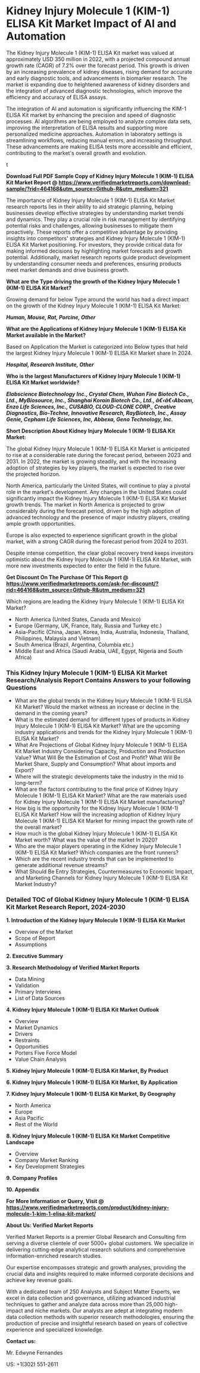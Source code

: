 <meta name="title" content="Global Kidney Injury Molecule 1 (KIM-1) ELISA Kit Market Impact of AI and Automation"><meta name="description" content="The Kidney Injury Molecule 1 (KIM-1) ELISA Kit market was valued at approximately USD 350 million in 2022, with a projected compound annual growth rate (CAGR) of 7.2% "><meta name="title" content="Kidney Injury Molecule 1 (KIM-1) ELISA Kit Market Size, Share, Scope, Trends, Growth, Opportunities, Analysis, Forecast"><h1>Kidney Injury Molecule 1 (KIM-1) ELISA Kit Market Impact of AI and Automation</h1><p>The Kidney Injury Molecule 1 (KIM-1) ELISA Kit market was valued at approximately USD 350 million in 2022, with a projected compound annual growth rate (CAGR) of 7.2% over the forecast period. This growth is driven by an increasing prevalence of kidney diseases, rising demand for accurate and early diagnostic tools, and advancements in biomarker research. The market is expanding due to heightened awareness of kidney disorders and the integration of advanced diagnostic technologies, which improve the efficiency and accuracy of ELISA assays.</p><p>The integration of AI and automation is significantly influencing the KIM-1 ELISA Kit market by enhancing the precision and speed of diagnostic processes. AI algorithms are being employed to analyze complex data sets, improving the interpretation of ELISA results and supporting more personalized medicine approaches. Automation in laboratory settings is streamlining workflows, reducing manual errors, and increasing throughput. These advancements are making ELISA tests more accessible and efficient, contributing to the market's overall growth and evolution.</p>t</p><p id="" class=""><strong>Download Full PDF Sample Copy of Kidney Injury Molecule 1 (KIM-1) ELISA Kit Market Report @ <a href="https://www.verifiedmarketreports.com/download-sample/?rid=464168&utm_source=Github-R&utm_medium=321" target="_blank">https://www.verifiedmarketreports.com/download-sample/?rid=464168&utm_source=Github-R&utm_medium=321</a></strong></p><p>The importance of&nbsp;Kidney Injury Molecule 1 (KIM-1) ELISA Kit Market research reports lies in their ability to aid strategic planning, helping businesses develop effective strategies by understanding market trends and dynamics. They play a crucial role in risk management by identifying potential risks and challenges, allowing businesses to mitigate them proactively. These reports offer a competitive advantage by providing insights into competitors' strategies and Kidney Injury Molecule 1 (KIM-1) ELISA Kit Market positioning. For investors, they provide critical data for making informed decisions by highlighting market forecasts and growth potential. Additionally, market research reports guide product development by understanding consumer needs and preferences, ensuring products meet market demands and drive business growth.</p><p><strong>What are the&nbsp;Type driving the growth of the Kidney Injury Molecule 1 (KIM-1) ELISA Kit Market?</strong></p><p id="" class="">Growing demand for below Type around the world has had a direct impact on the growth of the Kidney Injury Molecule 1 (KIM-1) ELISA Kit Market:</p><em><strong>Human, Mouse, Rat, Porcine, Other</strong></em></p><strong>What are the&nbsp;Applications&nbsp;of Kidney Injury Molecule 1 (KIM-1) ELISA Kit Market available in the Market?</strong></p><p id="" class="">Based on Application the Market is categorized into Below types that held the largest Kidney Injury Molecule 1 (KIM-1) ELISA Kit Market share In 2024.</p><em><strong>Hospital, Research Institute, Other</strong></em></p><strong>Who is the largest Manufacturers of Kidney Injury Molecule 1 (KIM-1) ELISA Kit Market worldwide?</strong></p><p><em><strong>Elabscience Biotechnology Inc., Crystal Chem, Wuhan Fine Biotech Co., Ltd., MyBiosource, Inc., Shanghai Korain Biotech Co., Ltd., â€‹â€‹Abcam, Enzo Life Sciences, Inc., CUSABIO, CLOUD-CLONE CORP., Creative Diagnostics, Bio-Techne, Innovative Research, RayBiotech, Inc., Assay Genie, Cepham Life Sciences, Inc, Abbexa, Geno Technology, Inc.</strong></em></p><p id="" class=""><strong>Short Description About Kidney Injury Molecule 1 (KIM-1) ELISA Kit Market:</strong></p><p>The global Kidney Injury Molecule 1 (KIM-1) ELISA Kit Market is anticipated to rise at a considerable rate during the forecast period, between 2023 and 2031. In 2022, the market is growing steadily, and with the increasing adoption of strategies by key players, the market is expected to rise over the projected horizon.</p><p>North America, particularly the United States, will continue to play a pivotal role in the market's development. Any changes in the United States could significantly impact the Kidney Injury Molecule 1 (KIM-1) ELISA Kit Market growth trends. The market in North America is projected to grow considerably during the forecast period, driven by the high adoption of advanced technology and the presence of major industry players, creating ample growth opportunities.</p><p>Europe is also expected to experience significant growth in the global market, with a strong CAGR during the forecast period from 2024 to 2031.</p><p>Despite intense competition, the clear global recovery trend keeps investors optimistic about the Kidney Injury Molecule 1 (KIM-1) ELISA Kit Market, with more new investments expected to enter the field in the future.</p><p id="" class=""><strong>Get Discount On The Purchase Of This Report @ <a href="https://www.verifiedmarketreports.com/ask-for-discount/?rid=464168&utm_source=Github-R&utm_medium=321" target="_blank">https://www.verifiedmarketreports.com/ask-for-discount/?rid=464168&utm_source=Github-R&utm_medium=321</a></strong></p>Which regions are leading the Kidney Injury Molecule 1 (KIM-1) ELISA Kit Market?</p><ul><li>North America (United States, Canada and Mexico)</li><li>Europe (Germany, UK, France, Italy, Russia and Turkey etc.)</li><li>Asia-Pacific (China, Japan, Korea, India, Australia, Indonesia, Thailand, Philippines, Malaysia and Vietnam)</li><li>South America (Brazil, Argentina, Columbia etc.)</li><li>Middle East and Africa (Saudi Arabia, UAE, Egypt, Nigeria and South Africa)</li></ul><h3 id="" class="">This Kidney Injury Molecule 1 (KIM-1) ELISA Kit Market Research/Analysis Report Contains Answers to your following Questions</h3><ul><li>What are the global trends in the Kidney Injury Molecule 1 (KIM-1) ELISA Kit Market? Would the market witness an increase or decline in the demand in the coming years?</li><li>What is the estimated demand for different types of products in Kidney Injury Molecule 1 (KIM-1) ELISA Kit Market? What are the upcoming industry applications and trends for the Kidney Injury Molecule 1 (KIM-1) ELISA Kit Market?</li><li>What Are Projections of Global Kidney Injury Molecule 1 (KIM-1) ELISA Kit Market Industry Considering Capacity, Production and Production Value? What Will Be the Estimation of Cost and Profit? What Will Be Market Share, Supply and Consumption? What about imports and Export?</li><li>Where will the strategic developments take the industry in the mid to long-term?</li><li>What are the factors contributing to the final price of Kidney Injury Molecule 1 (KIM-1) ELISA Kit Market? What are the raw materials used for Kidney Injury Molecule 1 (KIM-1) ELISA Kit Market manufacturing?</li><li>How big is the opportunity for the Kidney Injury Molecule 1 (KIM-1) ELISA Kit Market? How will the increasing adoption of Kidney Injury Molecule 1 (KIM-1) ELISA Kit Market for mining impact the growth rate of the overall market?</li><li>How much is the global Kidney Injury Molecule 1 (KIM-1) ELISA Kit Market worth? What was the value of the market In 2020?</li><li>Who are the major players operating in the Kidney Injury Molecule 1 (KIM-1) ELISA Kit Market? Which companies are the front runners?</li><li>Which are the recent industry trends that can be implemented to generate additional revenue streams?</li><li>What Should Be Entry Strategies, Countermeasures to Economic Impact, and Marketing Channels for Kidney Injury Molecule 1 (KIM-1) ELISA Kit Market Industry?</li></ul><h3 id="" class="">Detailed TOC of Global Kidney Injury Molecule 1 (KIM-1) ELISA Kit Market Research Report, 2024-2030</h3><p id="" class=""><strong>1. Introduction of the Kidney Injury Molecule 1 (KIM-1) ELISA Kit Market</strong></p><ul><li>Overview of the Market</li><li>Scope of Report</li><li>Assumptions</li></ul><p id="" class=""><strong>2. Executive Summary</strong></p><p id="" class=""><strong>3. Research Methodology of Verified Market Reports</strong></p><ul><li>Data Mining</li><li>Validation</li><li>Primary Interviews</li><li>List of Data Sources</li></ul><p id="" class=""><strong>4. Kidney Injury Molecule 1 (KIM-1) ELISA Kit Market Outlook</strong></p><ul><li>Overview</li><li>Market Dynamics</li><li>Drivers</li><li>Restraints</li><li>Opportunities</li><li>Porters Five Force Model</li><li>Value Chain Analysis</li></ul><p id="" class=""><strong>5. Kidney Injury Molecule 1 (KIM-1) ELISA Kit Market, By Product</strong></p><p id="" class=""><strong>6. Kidney Injury Molecule 1 (KIM-1) ELISA Kit Market, By Application</strong></p><p id="" class=""><strong>7. Kidney Injury Molecule 1 (KIM-1) ELISA Kit Market, By Geography</strong></p><ul><li>North America</li><li>Europe</li><li>Asia Pacific</li><li>Rest of the World</li></ul><p id="" class=""><strong>8. Kidney Injury Molecule 1 (KIM-1) ELISA Kit Market Competitive Landscape</strong></p><ul><li>Overview</li><li>Company Market Ranking</li><li>Key Development Strategies</li></ul><p id="" class=""><strong>9. Company Profiles</strong></p><p id="" class=""><strong>10. Appendix</strong></p><p id="" class=""><strong>For More Information or Query, Visit @ <a href="https://www.verifiedmarketreports.com/product/kidney-injury-molecule-1-kim-1-elisa-kit-market/" target="_blank">https://www.verifiedmarketreports.com/product/kidney-injury-molecule-1-kim-1-elisa-kit-market/</a></strong></p><p id="" class=""><strong>About Us: Verified Market Reports</strong></p><p id="" class="">Verified Market Reports is a premier Global Research and Consulting firm serving a diverse clientele of over 5000+ global customers. We specialize in delivering cutting-edge analytical research solutions and comprehensive information-enriched research studies.</p><p id="" class="">Our expertise encompasses strategic and growth analyses, providing the crucial data and insights required to make informed corporate decisions and achieve key revenue goals.</p><p id="" class="">With a dedicated team of 250 Analysts and Subject Matter Experts, we excel in data collection and governance, utilizing advanced industrial techniques to gather and analyze data across more than 25,000 high-impact and niche markets. Our analysts are adept at integrating modern data collection methods with superior research methodologies, ensuring the production of precise and insightful research based on years of collective experience and specialized knowledge.</p><p id="" class=""><strong>Contact us:</strong></p><p id="" class="">Mr. Edwyne Fernandes</p><p id="" class="">US: +1(302) 551-2611</p>
